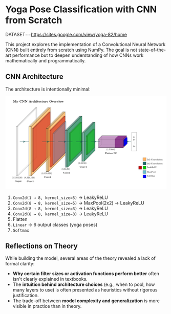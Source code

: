 # Yoga Pose Classification with CNN from Scratch
DATASET==https://sites.google.com/view/yoga-82/home

This project explores the implementation of a Convolutional Neural Network (CNN) built entirely from scratch using NumPy. The goal is not state-of-the-art performance but to deepen understanding of how CNNs work mathematically and programmatically.
## CNN Architecture

The architecture is intentionally minimal:

![Model Architecture](My_architecture-1.png)

1. `Conv2d(1 → 8, kernel_size=5)` → LeakyReLU  
2. `Conv2d(8 → 8, kernel_size=5)` → MaxPool(2x2) → LeakyReLU  
3. `Conv2d(8 → 8, kernel_size=3)` → LeakyReLU  
4. `Conv2d(8 → 8, kernel_size=3)` → LeakyReLU  
5. Flatten  
6. `Linear` → 6 output classes (yoga poses)  
7. `Softmax`











## Reflections on Theory

While building the model, several areas of the theory revealed a lack of formal clarity:

- **Why certain filter sizes or activation functions perform better** often isn't clearly explained in textbooks.
- The **intuition behind architecture choices** (e.g., when to pool, how many layers to use) is often presented as heuristics without rigorous justification.
- The trade-off between **model complexity and generalization** is more visible in practice than in theory.
